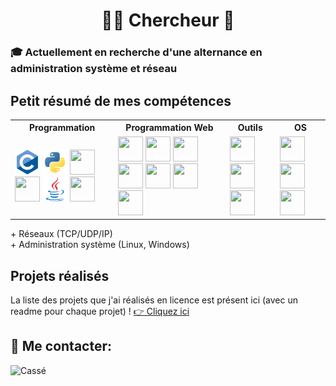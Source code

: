 <!--

Here are some ideas to get you started:

- 🔭 I’m currently working on ...
- 🌱 I’m currently learning ...
- 👯 I’m looking to collaborate on ...
- 🤔 I’m looking for help with ...
- 💬 Ask me about ...
- 📫 How to reach me: ...
- 😄 Pronouns: ...
- ⚡ Fun fact: ...
-->
<h1 align="center">👨‍💻 Chercheur 🧠</h1>
<h3 align="left">🎓 Actuellement en recherche d'une alternance en administration système et réseau</h3>
<h2 align="left">Petit résumé de mes compétences</h2>
<table>
  <tr>
    <th>Programmation</th>
    <th>Programmation Web</th>
    <th>Outils</th>
    <th>OS</th>
  </tr>
  <tr>
    <td>
			<img src="https://raw.githubusercontent.com/devicons/devicon/master/icons/c/c-original.svg" alt="c" width="40" height="40"/>
			<img src="https://raw.githubusercontent.com/devicons/devicon/master/icons/python/python-original.svg" alt="python" width="40" height="40"/>
      <img src="https://cdn.jsdelivr.net/gh/devicons/devicon/icons/bash/bash-plain.svg" width="40" height="40"/>
      <img src="https://cdn.jsdelivr.net/gh/devicons/devicon/icons/postgresql/postgresql-original-wordmark.svg" width="40" height="40"/>
			<img src="https://raw.githubusercontent.com/devicons/devicon/master/icons/java/java-original.svg" alt="java" width="40" height="40"/>
      <img src="https://cdn.jsdelivr.net/gh/devicons/devicon/icons/ocaml/ocaml-plain.svg" width="40" height="40"/>
    </td>
    <td>
			<img width="40" height="40" src="https://cdn.jsdelivr.net/gh/devicons/devicon/icons/html5/html5-original.svg" /> 
			<img width="40" height="40" src="https://cdn.jsdelivr.net/gh/devicons/devicon/icons/css3/css3-plain.svg" />
			<img width="40" height="40" src="https://cdn.jsdelivr.net/gh/devicons/devicon/icons/jquery/jquery-plain-wordmark.svg" />
			<img width="40" height="40" src="https://cdn.jsdelivr.net/gh/devicons/devicon/icons/javascript/javascript-original.svg" />
			<img width="40" height="40" src="https://cdn.jsdelivr.net/gh/devicons/devicon/icons/php/php-plain.svg" />
            <img width="40" height="40" src="https://img.icons8.com/?size=256&id=111654&format=png">
            <img width="40" height="40" src="https://cdn-icons-png.flaticon.com/128/29/29547.png">
		</td>
    <td> 
      <img src="https://cdn.jsdelivr.net/gh/devicons/devicon/icons/git/git-original.svg" width="40" height="40"/>
      <img src="https://cdn.jsdelivr.net/gh/devicons/devicon/icons/vscode/vscode-original.svg" width="40" height="40"/>
      <img src="https://cdn.jsdelivr.net/gh/devicons/devicon/icons/vim/vim-original.svg" width="40" height="40"/>
		</td>
    <td>
			<img width="40" height="40" src="https://cdn.jsdelivr.net/gh/devicons/devicon/icons/ubuntu/ubuntu-plain-wordmark.svg" />
            <img width="40" height="40" src="https://cdn.jsdelivr.net/gh/devicons/devicon/icons/debian/debian-original-wordmark.svg" />
			<img width="40" height="40" src="https://cdn.jsdelivr.net/gh/devicons/devicon/icons/windows8/windows8-original.svg" />
		</td>
  </tr>
</table>
+ Réseaux (TCP/UDP/IP)
<br>
+ Administration système (Linux, Windows)
<br>

<h2 align="left">Projets réalisés</h2>
<p>La liste des projets que j'ai réalisés en licence est présent ici (avec un readme pour chaque projet) !
<a href="https://github.com/">👉 Cliquez ici</a></p>

<h2 align="left">📧 Me contacter: </h2>
<a href="mailto&#58;ma&#37;72icic%2E%6&#49;le%&#55;8&#97;%&#54;Edre&#64;&#103;m%61&#105;l&#46;c&#111;m'>&#109;a&#114;ic&#105;c&#46;a&#108;exan&#100;r&#101;&#64;gmail&#46;com">
	<img align="left" alt="Cassé"
     src="https://img.shields.io/badge/Gmail-D14836?style=for-the-badge&logo=gmail&logoColor=white">
</a>
